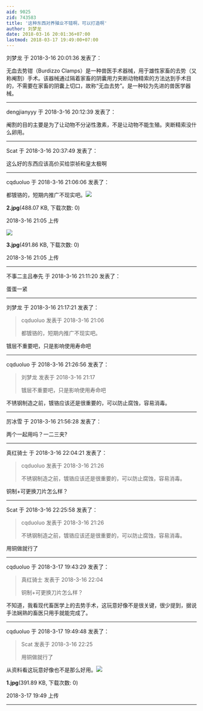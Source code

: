 ```yaml
---
aid: 9025
zid: 743583
title: '这种东西对养殖业不错啊，可以打造啊'
author: 刘梦龙
date: 2018-03-16 20:01:36+07:00
lastmod: 2018-03-17 19:49:00+07:00
---
```


刘梦龙 于 2018-3-16 20:01:36 发表了：

无血去势钳（Burdizzo Clamps）是一种兽医手术器械，用于雄性家畜的去势（又称阉割）手术。该器械通过隔着家畜的阴囊用力夹断动物精索的方法达到手术目的，不需要在家畜的阴囊上切口，故称“无血去势”。是一种较为先进的兽医学器械。

---------

dengjianyyy 于 2018-3-16 20:12:39 发表了：

阉割的目的主要是为了让动物不分泌性激素，不是让动物不能生殖。夹断精索没什么卵用。

---------

Scat 于 2018-3-16 20:37:49 发表了：

这么好的东西应该高价买给崇祯和皇太极啊

---------

cqduoluo 于 2018-3-16 21:06:06 发表了：

都镀铬的，短期内推广不现实吧。![](https://cdn.jsdelivr.net/gh/lzjluzijie/beichao@main/img/210520s1d3ca8z16dcx5da.jpg)



**2.jpg**(488.07 KB, 下载次数: 0)



2018-3-16 21:05 上传



![](https://cdn.jsdelivr.net/gh/lzjluzijie/beichao@main/img/210527w1vv2jjjm2l2huyz.jpg)



**3.jpg**(491.86 KB, 下载次数: 0)



2018-3-16 21:05 上传

---------

不事二主吕奉先 于 2018-3-16 21:11:20 发表了：

蛋蛋一紧

---------

刘梦龙 于 2018-3-16 21:17:21 发表了：

> cqduoluo 发表于 2018-3-16 21:06
> 
> 都镀铬的，短期内推广不现实吧。



镀层不重要吧，只是影响使用寿命吧

---------

cqduoluo 于 2018-3-16 21:26:56 发表了：

> 刘梦龙 发表于 2018-3-16 21:17
> 
> 镀层不重要吧，只是影响使用寿命吧



不锈钢制造之前，镀铬应该还是很重要的，可以防止腐蚀，容易消毒。

---------

厉冰雪 于 2018-3-16 21:56:28 发表了：

两个一起用吗？一二三夹?

---------

真红骑士 于 2018-3-16 22:04:21 发表了：

> cqduoluo 发表于 2018-3-16 21:26
> 
> 不锈钢制造之前，镀铬应该还是很重要的，可以防止腐蚀，容易消毒。



铜制+可更换刀片怎么样？

---------

Scat 于 2018-3-16 22:25:58 发表了：

> cqduoluo 发表于 2018-3-16 21:26
> 
> 不锈钢制造之前，镀铬应该还是很重要的，可以防止腐蚀，容易消毒。



用铜做就行了

---------

cqduoluo 于 2018-3-17 19:43:29 发表了：

> 真红骑士 发表于 2018-3-16 22:04
> 
> 铜制+可更换刀片怎么样？



不知道，我看现代畜医学上的去势手术，这玩意好像不是很关键，很少提到，据说手法娴熟的畜医只用手就能完成了。

---------

cqduoluo 于 2018-3-17 19:49:48 发表了：

> Scat 发表于 2018-3-16 22:25
> 
> 用铜做就行了



从资料看这玩意好像也不是那么好用。![](https://cdn.jsdelivr.net/gh/lzjluzijie/beichao@main/img/194945qdd6ooegddzegoeo.jpg)



**1.jpg**(391.89 KB, 下载次数: 0)



2018-3-17 19:49 上传

---------

